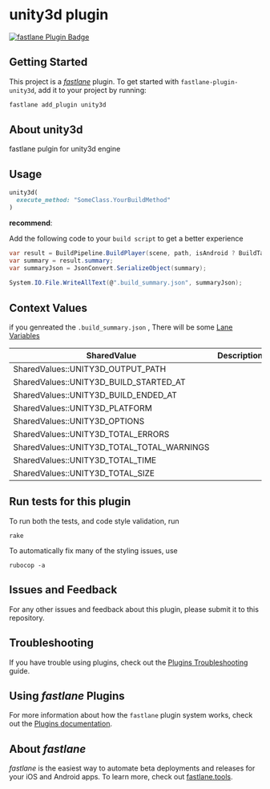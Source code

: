 # unity3d plugin

[![fastlane Plugin Badge](https://rawcdn.githack.com/fastlane/fastlane/master/fastlane/assets/plugin-badge.svg)](https://rubygems.org/gems/fastlane-plugin-unity3d)

## Getting Started

This project is a [_fastlane_](https://github.com/fastlane/fastlane) plugin. To get started with `fastlane-plugin-unity3d`, add it to your project by running:

```bash
fastlane add_plugin unity3d
```

## About unity3d

fastlane pulgin for unity3d engine

## Usage

```ruby
unity3d(
  execute_method: "SomeClass.YourBuildMethod"
)
```

**recommend**:

Add the following code to your `build script` to get a better experience

```c#
var result = BuildPipeline.BuildPlayer(scene, path, isAndroid ? BuildTarget.Android : BuildTarget.iOS, option);
var summary = result.summary;
var summaryJson = JsonConvert.SerializeObject(summary);
        
System.IO.File.WriteAllText(@".build_summary.json", summaryJson);
```



## Context Values

if you genreated the `.build_summary.json` , There will be some [Lane Variables](https://docs.fastlane.tools/advanced/lanes/#lane-context)

| SharedValue                                | **Description** |
| ------------------------------------------ | --------------- |
| SharedValues::UNITY3D_OUTPUT_PATH          |                 |
| SharedValues::UNITY3D_BUILD_STARTED_AT     |                 |
| SharedValues::UNITY3D_BUILD_ENDED_AT       |                 |
| SharedValues::UNITY3D_PLATFORM             |                 |
| SharedValues::UNITY3D_OPTIONS              |                 |
| SharedValues::UNITY3D_TOTAL_ERRORS         |                 |
| SharedValues::UNITY3D_TOTAL_TOTAL_WARNINGS |                 |
| SharedValues::UNITY3D_TOTAL_TIME           |                 |
| SharedValues::UNITY3D_TOTAL_SIZE           |                 |



## Run tests for this plugin

To run both the tests, and code style validation, run

```
rake
```

To automatically fix many of the styling issues, use
```
rubocop -a
```

## Issues and Feedback

For any other issues and feedback about this plugin, please submit it to this repository.

## Troubleshooting

If you have trouble using plugins, check out the [Plugins Troubleshooting](https://docs.fastlane.tools/plugins/plugins-troubleshooting/) guide.

## Using _fastlane_ Plugins

For more information about how the `fastlane` plugin system works, check out the [Plugins documentation](https://docs.fastlane.tools/plugins/create-plugin/).

## About _fastlane_

_fastlane_ is the easiest way to automate beta deployments and releases for your iOS and Android apps. To learn more, check out [fastlane.tools](https://fastlane.tools).
